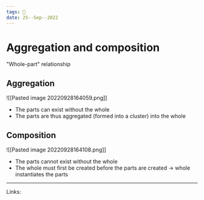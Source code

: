 ```yaml
---
tags: 🌱
date: 25--Sep--2022
---
```


# Aggregation and composition

"Whole-part" relationship

## Aggregation
![[Pasted image 20220928164059.png]]
- The parts can exist without the whole
- The parts are thus aggregated (formed into a cluster) into the whole

## Composition
![[Pasted image 20220928164108.png]]
- The parts cannot exist without the whole
- The whole must first be created before the parts are created -> whole instantiates the parts

---
Links: 